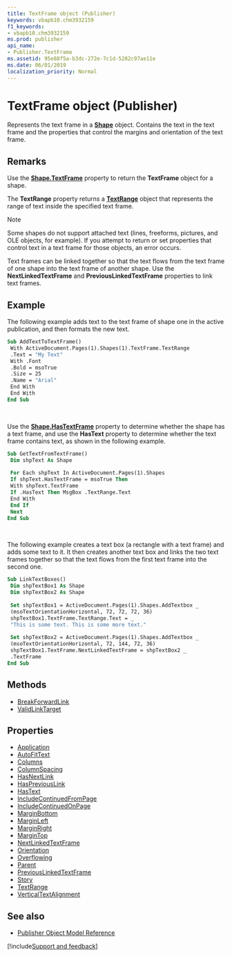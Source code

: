 ```yaml
---
title: TextFrame object (Publisher)
keywords: vbapb10.chm3932159
f1_keywords:
- vbapb10.chm3932159
ms.prod: publisher
api_name:
- Publisher.TextFrame
ms.assetid: 95e88f5a-b3dc-272e-7c1d-5282c97ae11e
ms.date: 06/01/2019
localization_priority: Normal
---
```



# TextFrame object (Publisher)

Represents the text frame in a **[Shape](Publisher.Shape.md)** object. Contains the text in the text frame and the properties that control the margins and orientation of the text frame.

## Remarks

Use the **[Shape.TextFrame](Publisher.Shape.TextFrame.md)** property to return the **TextFrame** object for a shape. 

The **TextRange** property returns a **[TextRange](Publisher.TextRange.md)** object that represents the range of text inside the specified text frame. 

> [!NOTE] 
> Some shapes do not support attached text (lines, freeforms, pictures, and OLE objects, for example). If you attempt to return or set properties that control text in a text frame for those objects, an error occurs.

Text frames can be linked together so that the text flows from the text frame of one shape into the text frame of another shape. Use the **NextLinkedTextFrame** and **PreviousLinkedTextFrame** properties to link text frames. 

## Example

The following example adds text to the text frame of shape one in the active publication, and then formats the new text.

```vb
Sub AddTextToTextFrame() 
 With ActiveDocument.Pages(1).Shapes(1).TextFrame.TextRange 
 .Text = "My Text" 
 With .Font 
 .Bold = msoTrue 
 .Size = 25 
 .Name = "Arial" 
 End With 
 End With 
End Sub
```

<br/>

Use the **[Shape.HasTextFrame](Publisher.Shape.HasTextFrame.md)** property to determine whether the shape has a text frame, and use the **HasText** property to determine whether the text frame contains text, as shown in the following example.

```vb
Sub GetTextFromTextFrame() 
 Dim shpText As Shape 
 
 For Each shpText In ActiveDocument.Pages(1).Shapes 
 If shpText.HasTextFrame = msoTrue Then 
 With shpText.TextFrame 
 If .HasText Then MsgBox .TextRange.Text 
 End With 
 End If 
 Next 
End Sub
```

<br/>

The following example creates a text box (a rectangle with a text frame) and adds some text to it. It then creates another text box and links the two text frames together so that the text flows from the first text frame into the second one.

```vb
Sub LinkTextBoxes() 
 Dim shpTextBox1 As Shape 
 Dim shpTextBox2 As Shape 
 
 Set shpTextBox1 = ActiveDocument.Pages(1).Shapes.AddTextbox _ 
 (msoTextOrientationHorizontal, 72, 72, 72, 36) 
 shpTextBox1.TextFrame.TextRange.Text = _ 
 "This is some text. This is some more text." 
 
 Set shpTextBox2 = ActiveDocument.Pages(1).Shapes.AddTextbox _ 
 (msoTextOrientationHorizontal, 72, 144, 72, 36) 
 shpTextBox1.TextFrame.NextLinkedTextFrame = shpTextBox2 _ 
 .TextFrame 
End Sub
```


## Methods

- [BreakForwardLink](Publisher.TextFrame.BreakForwardLink.md)
- [ValidLinkTarget](Publisher.TextFrame.ValidLinkTarget.md)

## Properties

- [Application](Publisher.TextFrame.Application.md)
- [AutoFitText](Publisher.TextFrame.AutoFitText.md)
- [Columns](Publisher.TextFrame.Columns.md)
- [ColumnSpacing](Publisher.TextFrame.ColumnSpacing.md)
- [HasNextLink](Publisher.TextFrame.HasNextLink.md)
- [HasPreviousLink](Publisher.TextFrame.HasPreviousLink.md)
- [HasText](Publisher.TextFrame.HasText.md)
- [IncludeContinuedFromPage](Publisher.TextFrame.IncludeContinuedFromPage.md)
- [IncludeContinuedOnPage](Publisher.TextFrame.IncludeContinuedOnPage.md)
- [MarginBottom](Publisher.TextFrame.MarginBottom.md)
- [MarginLeft](Publisher.TextFrame.MarginLeft.md)
- [MarginRight](Publisher.TextFrame.MarginRight.md)
- [MarginTop](Publisher.TextFrame.MarginTop.md)
- [NextLinkedTextFrame](Publisher.TextFrame.NextLinkedTextFrame.md)
- [Orientation](Publisher.TextFrame.Orientation.md)
- [Overflowing](Publisher.TextFrame.Overflowing.md)
- [Parent](Publisher.TextFrame.Parent.md)
- [PreviousLinkedTextFrame](Publisher.TextFrame.PreviousLinkedTextFrame.md)
- [Story](Publisher.TextFrame.Story.md)
- [TextRange](Publisher.TextFrame.TextRange.md)
- [VerticalTextAlignment](Publisher.TextFrame.VerticalTextAlignment.md)

## See also

- [Publisher Object Model Reference](overview/publisher/object-model.md)



[!include[Support and feedback](~/includes/feedback-boilerplate.md)]